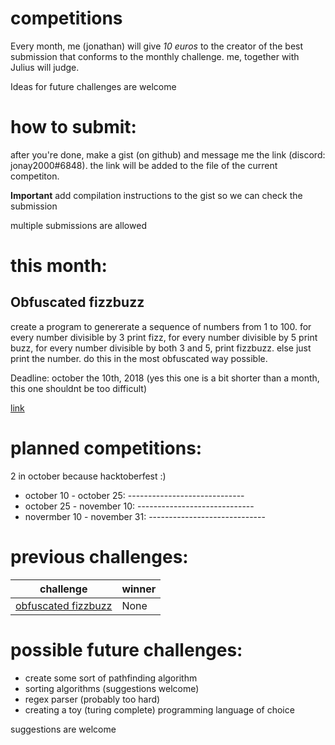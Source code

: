 # competitions


Every month, me (jonathan) will give *10 euros* to the creator of the best submission that conforms to the monthly challenge.
me, together with Julius will judge.

Ideas for future challenges are welcome

# how to submit:

after you're done, make a gist (on github) and message me the link (discord: jonay2000#6848). the link will be added to the file of the current competiton.

**Important** add compilation instructions to the gist so we can check the submission

multiple submissions are allowed

# this month:

## Obfuscated fizzbuzz

create a program to genererate a sequence of numbers from 1 to 100. for every number divisible by 3 print fizz, for every number divisible by 5 print buzz, for every number divisible by both 3 and 5, print fizzbuzz. else just print the number. do this in the most obfuscated way possible.

Deadline: october the 10th, 2018
(yes this one is a bit shorter than a month, this one shouldnt be too difficult)

[link](obfuscated%20fizzbuzz/README.md)

# planned competitions:

2 in october because hacktoberfest :)

* october 10 - october 25: -----------------------------    
* october 25 - november 10: -----------------------------    
* novermber 10 - november 31: -----------------------------    

# previous challenges:

| challenge | winner | 
| --------- | ------ | 
| [obfuscated fizzbuzz](obfuscated%20fizzbuzz/README.md) | None	|



# possible future challenges:

* create some sort of pathfinding algorithm
* sorting algorithms (suggestions welcome)
* regex parser (probably too hard)
* creating a toy (turing complete) programming language of choice

suggestions are welcome